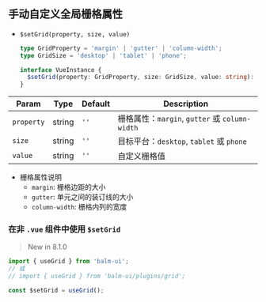## 手动自定义全局栅格属性

- `$setGrid(property, size, value)`

  ```ts
  type GridProperty = 'margin' | 'gutter' | 'column-width';
  type GridSize = 'desktop' | 'tablet' | 'phone';

  interface VueInstance {
    $setGrid(property: GridProperty, size: GridSize, value: string): void;
  }
  ```

| Param      | Type   | Default | Description                                    |
| ---------- | ------ | ------- | ---------------------------------------------- |
| `property` | string | `''`    | 栅格属性：`margin`, `gutter` 或 `column-width` |
| `size`     | string | `''`    | 目标平台：`desktop`, `tablet` 或 `phone`       |
| `value`    | string | `''`    | 自定义栅格值                                   |

- 栅格属性说明
  - `margin`: 栅格边距的大小
  - `gutter`: 单元之间的装订线的大小
  - `column-width`: 栅格内列的宽度

### 在非 `.vue` 组件中使用 `$setGrid`

> New in 8.1.0

```js
import { useGrid } from 'balm-ui';
// 或
// import { useGrid } from 'balm-ui/plugins/grid';

const $setGrid = useGrid();
```
